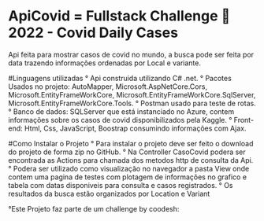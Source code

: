 # ApiCovid = Fullstack Challenge 🏅 2022 - Covid Daily Cases
Api feita para mostrar casos de covid no mundo, a busca pode ser feita por data trazendo informações ordenadas por Local e variante.

#Linguagens utilizadas
° Api construida utilizando C# .net.
° Pacotes Usados no projeto: AutoMapper, Microsoft.AspNetCore.Cors, Microsoft.EntityFrameWorkCore, Microsoft.EntityFrameWorkCore.SqlServer, Microsoft.EntityFrameWorkCore.Tools.
° Postman usado para teste de rotas.
° Banco de dados: SQLServer que está instanciado no Azure, contem informações sobre os casos de covid disponibilizados pela Kaggle.
° Front-end: Html, Css, JavaScript, Boostrap consumindo informações com Ajax.


#Como Instalar o Projeto
° Para instalar o projeto deve ser feito o download do projeto de forma zip no GitHub.
° Na Controller CasoCovid podera ser encontrada as Actions para chamada dos metodos http de consulta da Api.
° Podera ser utilizado como visualização no navegador a pasta View onde contem uma pagina de testes com plotagem de informações no grafico e tabela com datas disponiveis para consulta e casos registrados.
° Os resultados da busca estão organizados por Location e Variant

°Este Projeto faz parte de um challenge by coodesh:
